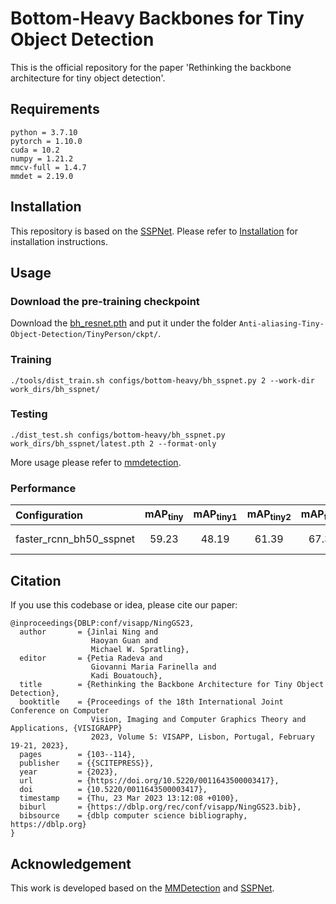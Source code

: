 # Bottom-Heavy Backbones for Tiny Object Detection
This is the official repository for the paper 'Rethinking the backbone architecture for tiny object detection'.

## Requirements
```
python = 3.7.10
pytorch = 1.10.0
cuda = 10.2
numpy = 1.21.2
mmcv-full = 1.4.7 
mmdet = 2.19.0
```


## Installation
This repository is based on the [SSPNet](https://github.com/jbwang1997/OBBDetection/blob/master/docs/oriented_model_starting.md#prepare-dataset). Please refer to [Installation](https://github.com/MingboHong/SSPNet/blob/master/README.md#how-to-use) for installation instructions.

## Usage
### Download the pre-training checkpoint
Download the [bh_resnet.pth](https://drive.google.com/file/d/12XZE6wMNum0DedhuBufS4vl1m2sPMz2L/view) and put it under the folder `Anti-aliasing-Tiny-Object-Detection/TinyPerson/ckpt/`.

### Training
```
./tools/dist_train.sh configs/bottom-heavy/bh_sspnet.py 2 --work-dir work_dirs/bh_sspnet/
```

### Testing
```
./dist_test.sh configs/bottom-heavy/bh_sspnet.py work_dirs/bh_sspnet/latest.pth 2 --format-only
```

More usage please refer to [mmdetection](https://github.com/open-mmlab/mmdetection/tree/main/docs).

### Performance 
  
| Configuration | mAP<sub>tiny</sub> | mAP<sub>tiny1</sub> | mAP<sub>tiny2</sub> | mAP<sub>tiny3</sub> | Checkpoint |
|:------------------------|:--------:|:--------:|:--------:|:--------:|:--------:|
| faster_rcnn_bh50_sspnet | 59.23 | 48.19 | 61.39 | 67.34 | [Google Drive](https://drive.google.com/file/d/14E9wmF_-anIP0YP73ub5SZ8di-RsAA7R/view)                  

## Citation

If you use this codebase or idea, please cite our paper:
```
@inproceedings{DBLP:conf/visapp/NingGS23,
  author       = {Jinlai Ning and
                  Haoyan Guan and
                  Michael W. Spratling},
  editor       = {Petia Radeva and
                  Giovanni Maria Farinella and
                  Kadi Bouatouch},
  title        = {Rethinking the Backbone Architecture for Tiny Object Detection},
  booktitle    = {Proceedings of the 18th International Joint Conference on Computer
                  Vision, Imaging and Computer Graphics Theory and Applications, {VISIGRAPP}
                  2023, Volume 5: VISAPP, Lisbon, Portugal, February 19-21, 2023},
  pages        = {103--114},
  publisher    = {{SCITEPRESS}},
  year         = {2023},
  url          = {https://doi.org/10.5220/0011643500003417},
  doi          = {10.5220/0011643500003417},
  timestamp    = {Thu, 23 Mar 2023 13:12:08 +0100},
  biburl       = {https://dblp.org/rec/conf/visapp/NingGS23.bib},
  bibsource    = {dblp computer science bibliography, https://dblp.org}
}
```

## Acknowledgement
This work is developed based on the [MMDetection](https://github.com/open-mmlab/mmdetection) and [SSPNet](https://github.com/MingboHong/SSPNet).
